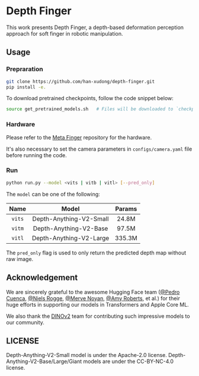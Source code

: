 # Depth Finger

This work presents Depth Finger, a depth-based deformation perception approach for soft finger in robotic manipulation.

## Usage

### Prepraration

```bash
git clone https://github.com/han-xudong/depth-finger.git
pip install -e.
```

To download pretrained checkpoints, follow the code snippet below:

```bash
source get_pretrained_models.sh   # Files will be downloaded to `checkpoints` directory.
```

### Hardware

Please refer to the [Meta Finger](https://github.com/han-xudong/meta-finger) repository for the hardware.

It's also necessary to set the camera parameters in `configs/camera.yaml` file before running the code.

### Run

```bash
python run.py --model <vits | vitb | vitl> [--pred_only]
```

The `model` can be one of the following:

| Name | Model | Params |
|:-:|:-:|:-:|
| `vits` | Depth-Anything-V2-Small | 24.8M |
| `vitm` | Depth-Anything-V2-Base | 97.5M |
| `vitl` | Depth-Anything-V2-Large | 335.3M |

The `pred_only` flag is used to only return the predicted depth map without raw image.

## Acknowledgement

We are sincerely grateful to the awesome Hugging Face team ([@Pedro Cuenca](https://huggingface.co/pcuenq), [@Niels Rogge](https://huggingface.co/nielsr), [@Merve Noyan](https://huggingface.co/merve), [@Amy Roberts](https://huggingface.co/amyeroberts), et al.) for their huge efforts in supporting our models in Transformers and Apple Core ML.

We also thank the [DINOv2](https://github.com/facebookresearch/dinov2) team for contributing such impressive models to our community.

## LICENSE

Depth-Anything-V2-Small model is under the Apache-2.0 license. Depth-Anything-V2-Base/Large/Giant models are under the CC-BY-NC-4.0 license.

